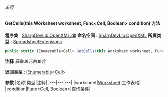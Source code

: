 ###### [主页](./Index.md "主页")
#### GetCells(this Worksheet worksheet, Func\<Cell, Boolean\> condition) 方法
**程序集** : [SharpDevLib.OpenXML.dll](./SharpDevLib.OpenXML.assembly.md "SharpDevLib.OpenXML.dll")
**命名空间** : [SharpDevLib.OpenXML](./SharpDevLib.OpenXML.namespace.md "SharpDevLib.OpenXML")
**所属类型** : [SpreadsheetExtensions](./SharpDevLib.OpenXML.SpreadsheetExtensions.md "SpreadsheetExtensions")
``` csharp
public static IEnumerable<Cell> GetCells(this Worksheet worksheet, Func<Cell, Boolean> condition)
```
**注释**
*获取单元格集合*

**返回类型** : [IEnumerable](https://learn.microsoft.com/en-us/dotnet/api/system.collections.generic.ienumerable-1 "IEnumerable")\<[Cell](https://learn.microsoft.com/en-us/dotnet/api/documentformat.openxml.spreadsheet.cell "Cell")\>

**参数**
|名称|类型|注释|
|---|---|---|
|worksheet|[Worksheet](https://learn.microsoft.com/en-us/dotnet/api/documentformat.openxml.spreadsheet.worksheet "Worksheet")|工作表格|
|condition|[Func](https://learn.microsoft.com/en-us/dotnet/api/system.func-2 "Func")\<[Cell](https://learn.microsoft.com/en-us/dotnet/api/documentformat.openxml.spreadsheet.cell "Cell"), [Boolean](https://learn.microsoft.com/en-us/dotnet/api/system.boolean "Boolean")\>|查询条件|

